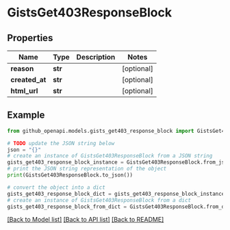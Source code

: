 # GistsGet403ResponseBlock


## Properties

Name | Type | Description | Notes
------------ | ------------- | ------------- | -------------
**reason** | **str** |  | [optional] 
**created_at** | **str** |  | [optional] 
**html_url** | **str** |  | [optional] 

## Example

```python
from github_openapi.models.gists_get403_response_block import GistsGet403ResponseBlock

# TODO update the JSON string below
json = "{}"
# create an instance of GistsGet403ResponseBlock from a JSON string
gists_get403_response_block_instance = GistsGet403ResponseBlock.from_json(json)
# print the JSON string representation of the object
print(GistsGet403ResponseBlock.to_json())

# convert the object into a dict
gists_get403_response_block_dict = gists_get403_response_block_instance.to_dict()
# create an instance of GistsGet403ResponseBlock from a dict
gists_get403_response_block_from_dict = GistsGet403ResponseBlock.from_dict(gists_get403_response_block_dict)
```
[[Back to Model list]](../README.md#documentation-for-models) [[Back to API list]](../README.md#documentation-for-api-endpoints) [[Back to README]](../README.md)


